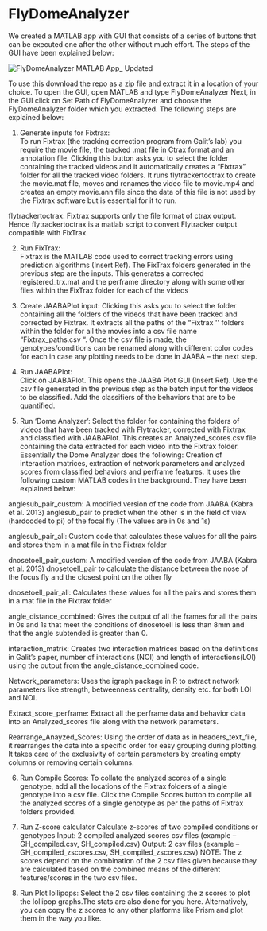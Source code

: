 ﻿# FlyDomeAnalyzer

We created a MATLAB app with GUI that consists of a series of buttons that can be executed one after the other without much effort. The steps of the GUI have been explained below:

![FlyDomeAnalyzer MATLAB App_ Updated](https://github.com/user-attachments/assets/07ae57f3-139f-4178-8bc3-044308cd0963)

To use this download the repo as a zip file and extract it in a location of your choice.
To open the GUI, open MATLAB and type FlyDomeAnalyzer
Next, in the GUI click on Set Path of FlyDomeAnalyzer and choose the FlyDomeAnalyzer folder which you extracted.
The following steps are explained below:

1. Generate inputs for Fixtrax:  
To run Fixtrax (the tracking correction program from Galit’s lab) you require the movie file, the tracked .mat file in Ctrax format and an annotation file. Clicking this button asks you to select the folder containing the tracked videos and it automatically creates a “Fixtrax” folder for all the tracked video folders. It runs flytrackertoctrax to create the movie.mat file, moves and renames the video file to movie.mp4 and creates an empty  movie.ann file since the data of this file is not used by the Fixtrax software but is essential for it to run.
 
  flytrackertoctrax: Fixtrax supports only the file format of ctrax output. Hence flytrackertoctrax is a matlab script to convert Flytracker output compatible with FixTrax. 


2. Run FixTrax:  
Fixtrax is the MATLAB code used to correct tracking errors using prediction algorithms (Insert Ref). The FixTrax folders generated in the previous step are the inputs. This generates a corrected registered_trx.mat and the perframe directory along with some other files within the FixTrax folder for each of the videos 
 
3. Create JAABAPlot input:
Clicking this asks you to select the folder containing all the folders of the videos that have been tracked and corrected by Fixtrax. It extracts all the paths of the “Fixtrax '' folders within the folder for all the movies into a csv file name “Fixtrax_paths.csv “. Once the csv file is made, the genotypes/conditions can be renamed along with different color codes for each in case any plotting needs to be done in JAABA – the next step.
  
4. Run JAABAPlot:  
Click on JAABAPlot. This opens the JAABA Plot GUI (Insert Ref). Use the csv file generated in the previous step as the batch input for the videos to be classified. Add the classifiers of the behaviors that are to be quantified. 
  
5. Run ‘Dome Analyzer’:
Select the folder for containing the folders of videos that have been tracked with Flytracker, corrected with Fixtrax and classified with JAABAPlot. This creates an Analyzed_scores.csv file containing the data extracted for each video into the Fixtrax folder. Essentially the Dome Analyzer does the following: Creation of interaction matrices, extraction of network parameters and analyzed scores from classified behaviors and perframe features.
It uses the following custom MATLAB codes in the background. They have been explained below:

  anglesub_pair_custom: A modified version of the code from JAABA (Kabra et al. 2013) anglesub_pair to predict when the other is in the field of view (hardcoded to pi) of the focal fly (The values are in 0s and 1s)
  
  anglesub_pair_all: Custom code that calculates these values for all the pairs and stores them in a mat file in the Fixtrax folder
  
  dnosetoell_pair_custom: A modified version of the code  from JAABA (Kabra et al. 2013) dnosetoell_pair to calculate the distance between the nose of the focus fly and the closest point on the other fly 
  
  dnosetoell_pair_all: Calculates these values for all the pairs and stores them in a mat file in the Fixtrax folder 

  angle_distance_combined:  Gives the output of all the frames for all the pairs in 0s and 1s that meet the conditions of dnosetoell is less than 8mm and that the angle subtended is greater than 0. 
  
  interaction_matrix: Creates two interaction matrices based on the definitions in Galit’s paper, number of interactions (NOI) and length of interactions(LOI) using the output from the angle_distance_combined code.
  
  Network_parameters: Uses the igraph package in R to extract network parameters like strength, betweenness centrality, density etc. for both LOI and NOI.
  
  Extract_score_perframe: Extract all the perframe data and behavior data into an Analyzed_scores file along with the network parameters. 
  
  Rearrange_Anayzed_Scores: Using the order of data as in headers_text_file, it rearranges the data into a specific order for easy grouping during plotting. It takes care of the exclusivity of certain parameters by creating empty columns or removing certain columns. 

6. Run Compile Scores:
To collate the analyzed scores of a single genotype, add all the locations of the Fixtrax folders of a single genotype into a csv file. Click the Compile Scores button to compile all the analyzed scores of a single genotype as per the paths of Fixtrax folders provided. 
  
7. Run Z-score calculator 
Calculate z-scores of two compiled conditions or genotypes
Input: 2 compiled analyzed scores csv files (example – GH_compiled.csv, SH_compiled.csv) 
Output: 2 csv files (example – GH_compiled_zscores.csv, SH_compiled_zscores.csv) 
NOTE: The z scores depend on the combination of the 2 csv files given because they are calculated based on the combined means of the different features/scores in the two csv files.  


8. Run Plot lollipops: 
Select the 2 csv files containing the z scores to plot the lollipop graphs.The stats are also done for you here.  Alternatively, you can copy the z scores to any other platforms like Prism and plot them in the way you like.
